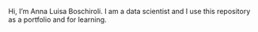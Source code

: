 Hi, I’m Anna Luisa Boschiroli.
I am a data scientist and I use this repository as a portfolio and for learning.


<!---
annalu-bsl/annalu-bsl is a ✨ special ✨ repository because its `README.md` (this file) appears on your GitHub profile.
You can click the Preview link to take a look at your changes.
--->
